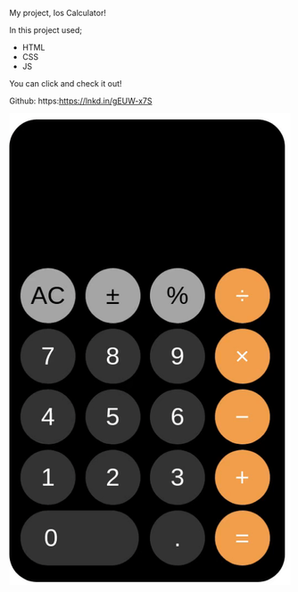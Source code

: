 
My project, Ios Calculator!

In this project used;

* HTML
* CSS
* JS

You can click and check it out!

Github: https:https://lnkd.in/gEUW-x7S

![Form](003.gif)
